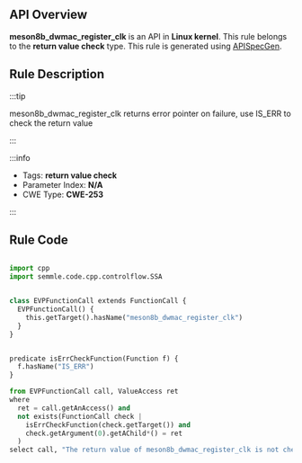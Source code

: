 ---
---


## API Overview
**meson8b_dwmac_register_clk** is an API in **Linux kernel**. This rule belongs to the **return value check** type. This rule is generated using [APISpecGen](../../tools/APISpecGen).
## Rule Description

:::tip

meson8b_dwmac_register_clk returns error pointer on failure, use IS_ERR to check the return value

:::

:::info

- Tags: **return value check**
- Parameter Index: **N/A**
- CWE Type: **CWE-253**

:::

## Rule Code
```python

import cpp
import semmle.code.cpp.controlflow.SSA


class EVPFunctionCall extends FunctionCall {
  EVPFunctionCall() {
    this.getTarget().hasName("meson8b_dwmac_register_clk")
  }
}


predicate isErrCheckFunction(Function f) {
  f.hasName("IS_ERR") 
}

from EVPFunctionCall call, ValueAccess ret
where
  ret = call.getAnAccess() and
  not exists(FunctionCall check |
    isErrCheckFunction(check.getTarget()) and
    check.getArgument(0).getAChild*() = ret
  )
select call, "The return value of meson8b_dwmac_register_clk is not checked with IS_ERR."
    
```